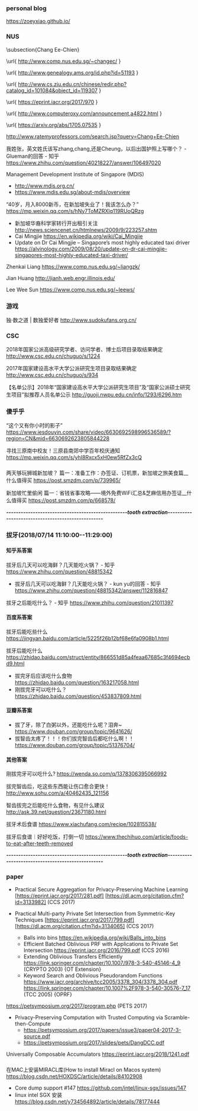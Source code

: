 

### personal blog

https://zoeyxiao.github.io/

### NUS

\subsection{Chang Ee-Chien}

\url{ http://www.comp.nus.edu.sg/~changec/ }

\url{ http://www.genealogy.ams.org/id.php?id=51193 }

\url{ http://www.cs.zju.edu.cn/chinese/redir.php?catalog_id=101084&object_id=119307 }

\url{ https://eprint.iacr.org/2017/970 }

\url{ http://www.computeroxy.com/announcement,a4822.html }

\url{ https://arxiv.org/abs/1705.07535 }

http://www.ratemyprofessors.com/search.jsp?query=Chang+Ee-Chien

我姓张，英文姓氏该写zhang,chang,还是Cheung，以后出国护照上写哪个？ - Glueman的回答 - 知乎
https://www.zhihu.com/question/40218227/answer/106497020

Management Development Institute of Singapore (MDIS)
- http://www.mdis.org.cn/
- https://www.mdis.edu.sg/about-mdis/overview

“40岁，月入8000新币，在新加坡失业了！我该怎么办？” https://mp.weixin.qq.com/s/hNy7ToMZRXlq119RUoQRzg
- 新加坡华裔科学家转行开出租引关注 http://news.sciencenet.cn/htmlnews/2009/9/223257.shtm
- Cai Mingjie https://en.wikipedia.org/wiki/Cai_Mingjie
- Update on Dr Cai Mingjie – Singapore’s most highly educated taxi driver https://alvinology.com/2009/08/20/update-on-dr-cai-mingjie-singapores-most-highly-educated-taxi-driver/

Zhenkai Liang https://www.comp.nus.edu.sg/~liangzk/

Jian Huang http://jianh.web.engr.illinois.edu/

Lee Wee Sun https://www.comp.nus.edu.sg/~leews/

### 游戏

独·数之道 | 数独爱好者 http://www.sudokufans.org.cn/

### CSC

2018年国家公派高级研究学者、访问学者、博士后项目录取结果确定 http://www.csc.edu.cn/chuguo/s/1224

2017年国家建设高水平大学公派研究生项目录取结果确定 http://www.csc.edu.cn/chuguo/s/934

【名单公示】2018年“国家建设高水平大学公派研究生项目”及“国家公派硕士研究生项目”拟推荐人员名单公示 http://guoji.nwpu.edu.cn/info/1293/6296.htm

### 傻乎乎

“这个又有你小时的影子” https://www.iesdouyin.com/share/video/6630692598996536589/?region=CN&mid=6630692623805844228

寻找三原南中校友！三原县南郊中学百年校庆通知 https://mp.weixin.qq.com/s/yhI8Rxcx5xH0ew5RfZx3cQ

###

两天够玩狮城新加坡？ 篇一：准备工作：办签证、订机票，新加坡之旅美食篇__什么值得买 https://post.smzdm.com/p/739965/

新加坡忙里偷闲 篇一：省钱省事攻略——境外免费WiFi汇总&芝麻信用办签证__什么值得买 https://post.smzdm.com/p/668578/

***--------------------------------------------------tooth extraction--------------------------------------------------***

### 拔牙(2018/07/14 11:10:00--11:29:00)

#### 知乎系答案

拔牙后几天可以吃海鲜？几天能吃火锅？ - 知乎 https://www.zhihu.com/question/48815342
- 拔牙后几天可以吃海鲜？几天能吃火锅？ - kun yu的回答 - 知乎 https://www.zhihu.com/question/48815342/answer/112816847

拔牙之后能吃什么？ - 知乎 https://www.zhihu.com/question/21011397

#### 百度系答案

拔牙后能吃些什么 https://jingyan.baidu.com/article/5225f26b12bf68e6fa0908b1.html

拔牙后能吃什么 https://zhidao.baidu.com/struct/entity/866551d85a4feaa67685c3f4694ecbd9.html

- 拔完牙后应该吃什么食物 https://zhidao.baidu.com/question/163217058.html
- 刚拔完牙可以吃什么？ https://zhidao.baidu.com/question/453837809.html

#### 豆瓣系答案

- 拔了牙，除了白粥以外，还能吃什么呢？泪奔~ https://www.douban.com/group/topic/9641626/
- 拔智齿太疼了！！！你们拔完智齿后都吃什么啊！！ https://www.douban.com/group/topic/51376704/

#### 其他答案

刚拔完牙可以吃什么? https://wenda.so.com/q/1378306395066992

拔完智齿后，吃这些东西能让伤口愈合更快！ http://www.sohu.com/a/40462435_121156

智齿拔完之后能吃什么食物，有见什么建议 http://ask.39.net/question/23671180.html



拔牙术后食谱 https://www.xiachufang.com/recipe/102815538/

拔牙后食谱｜好好吃饭，打倒一切 https://www.thechihuo.com/article/foods-to-eat-after-teeth-removed

***--------------------------------------------------tooth extraction--------------------------------------------------***

### paper

- Practical Secure Aggregation for Privacy-Preserving Machine Learning
[https://eprint.iacr.org/2017/281.pdf]
[https://dl.acm.org/citation.cfm?id=3133982]
(CCS 2017)

- Practical Multi-party Private Set Intersection from Symmetric-Key Techniques
[https://eprint.iacr.org/2017/799.pdf]
[https://dl.acm.org/citation.cfm?id=3134065]
(CCS 2017)
  * Balls into bins https://en.wikipedia.org/wiki/Balls_into_bins
  * Efficient Batched Oblivious PRF with Applications to Private Set Intersection https://eprint.iacr.org/2016/799.pdf (CCS 2016)
  * Extending Oblivious Transfers Efficiently https://link.springer.com/chapter/10.1007/978-3-540-45146-4_9 (CRYPTO 2003) {OT Extension}
  * Keyword Search and Oblivious Pseudorandom Functions https://www.iacr.org/archive/tcc2005/3378_304/3378_304.pdf https://link.springer.com/chapter/10.1007%2F978-3-540-30576-7_17 (TCC 2005) {OPRF}
  
https://petsymposium.org/2017/program.php (PETS 2017)
- Privacy-Preserving Computation with Trusted Computing via Scramble-then-Compute 
  * https://petsymposium.org/2017/papers/issue3/paper04-2017-3-source.pdf
  * https://petsymposium.org/2017/slides/pets/DangDCC.pdf

Universally Composable Accumulators https://eprint.iacr.org/2018/1241.pdf

###

在MAC上安装MIRACL库(How to install Miracl on Macos system) https://blog.csdn.net/HOXDSC/article/details/84102908

- Core dump support #147 https://github.com/intel/linux-sgx/issues/147
- linux intel SGX 安装 https://blog.csdn.net/y734564892/article/details/78177444

